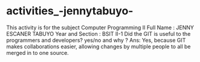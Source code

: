 # activities_-jennytabuyo-
This activity is for the subject Computer Programming II
Full Name : JENNY ESCANER TABUYO
Year and Section : BSIT II-1
Did the GIT is useful to the programmers and developers? yes/no and why ?
Ans: Yes, because GIT makes collaborations easier, allowing changes by multiple people to all be merged in to one source.